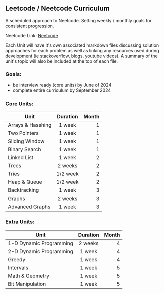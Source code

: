 ## Leetcode / Neetcode Curriculum

A scheduled approach to Neetcode. Setting weekly / monthly goals for consistent progression.

Neetcode Link: [Neetcode](https://neetcode.io/practice)

Each Unit will have it's own associated markdown files discussing solution approaches for each problem as well as linking any resources used during development (ie stackoverflow, blogs, youtube videos). A summary of the unit's topic will also be included at the top of each file.

### Goals:
- be interview ready (core units) by June of 2024
- complete entire curriculum by September 2024

### Core Units:
| Unit              | Duration  | Month |
| ----------------- | :-------: | ----: |
| Arrays & Hasshing | 1 week    | 1     |
| Two Pointers      | 1 week    | 1     |
| Sliding Window    | 1 week    | 1     |
| Binary Search     | 1 week    | 1     |
| Linked List       | 1 week    | 2     |
| Trees             | 2 weeks   | 2     |
| Tries             | 1/2 week  | 2     |
| Heap & Queue      | 1/2 week  | 2     |
| Backtracking      | 1 week    | 3     |
| Graphs            | 2 weeks   | 3     |
| Advanced Graphs   | 1 week    | 3     |


### Extra Units:
| Unit              | Duration  | Month |
| ----------------- | :-------: | ----: |
| 1-D Dynamic Programming   | 2 weeks   | 4     |
| 2-D Dynamic Programming   | 1 week    | 4     |
| Greedy                    | 1 week    | 4     |
| Intervals                 | 1 week    | 5     |
| Math & Geometry           | 1 week    | 5     |
| Bit Manipulation          | 1 week    | 5     |